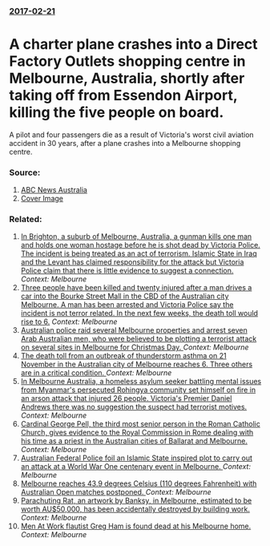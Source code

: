 ### [2017-02-21](/news/2017/02/21/index.md)

# A charter plane crashes into a Direct Factory Outlets shopping centre in Melbourne, Australia, shortly after taking off from Essendon Airport, killing the five people on board. 

A pilot and four passengers die as a result of Victoria&#039;s worst civil aviation accident in 30 years, after a plane crashes into a Melbourne shopping centre.


### Source:

1. [ABC News Australia](http://www.abc.net.au/news/2017-02-21/essendon-airport-emergency/8288964)
1. [Cover Image](http://www.abc.net.au/news/image/8288988-1x1-700x700.jpg)

### Related:

1. [In Brighton, a suburb of Melbourne, Australia, a gunman kills one man and holds one woman hostage before he is shot dead by Victoria Police. The incident is being treated as an act of terrorism. Islamic State in Iraq and the Levant has claimed responsibility for the attack but Victoria Police claim that there is little evidence to suggest a connection. ](/news/2017/06/5/in-brighton-a-suburb-of-melbourne-australia-a-gunman-kills-one-man-and-holds-one-woman-hostage-before-he-is-shot-dead-by-victoria-police.md) _Context: Melbourne_
2. [Three people have been killed and twenty injured after a man drives a car into the Bourke Street Mall in the CBD of the Australian city Melbourne. A man has been arrested and Victoria Police say the incident is not terror related. In the next few weeks, the death toll would rise to 6.](/news/2017/01/20/three-people-have-been-killed-and-twenty-injured-after-a-man-drives-a-car-into-the-bourke-street-mall-in-the-cbd-of-the-australian-city-melb.md) _Context: Melbourne_
3. [Australian police raid several Melbourne properties and arrest seven Arab Australian men, who were believed to be plotting a terrorist attack on several sites in Melbourne for Christmas Day. ](/news/2016/12/23/australian-police-raid-several-melbourne-properties-and-arrest-seven-arab-australian-men-who-were-believed-to-be-plotting-a-terrorist-attac.md) _Context: Melbourne_
4. [The death toll from an outbreak of thunderstorm asthma on 21 November in the Australian city of Melbourne reaches 6. Three others are in a critical condition. ](/news/2016/11/27/the-death-toll-from-an-outbreak-of-thunderstorm-asthma-on-21-november-in-the-australian-city-of-melbourne-reaches-6-three-others-are-in-a-c.md) _Context: Melbourne_
5. [In Melbourne Australia, a homeless asylum seeker battling mental issues from Myanmar's persecuted Rohingya community set himself on fire in an arson attack that injured 26 people. Victoria's Premier Daniel Andrews there was no suggestion the suspect had terrorist motives.](/news/2016/11/18/in-melbourne-australia-a-homeless-asylum-seeker-battling-mental-issues-from-myanmar-s-persecuted-rohingya-community-set-himself-on-fire-in.md) _Context: Melbourne_
6. [Cardinal George Pell, the third most senior person in the Roman Catholic Church, gives evidence to the Royal Commission in Rome dealing with his time as a priest in the Australian cities of Ballarat and Melbourne. ](/news/2016/02/28/cardinal-george-pell-the-third-most-senior-person-in-the-roman-catholic-church-gives-evidence-to-the-royal-commission-in-rome-dealing-with.md) _Context: Melbourne_
7. [Australian Federal Police foil an Islamic State inspired plot to carry out an attack at a World War One centenary event in Melbourne. ](/news/2015/04/18/australian-federal-police-foil-an-islamic-state-inspired-plot-to-carry-out-an-attack-at-a-world-war-one-centenary-event-in-melbourne.md) _Context: Melbourne_
8. [Melbourne reaches 43.9 degrees Celsius (110 degrees Fahrenheit) with Australian Open matches postponed. ](/news/2014/01/16/melbourne-reaches-43-9-degrees-celsius-110-degrees-fahrenheit-with-australian-open-matches-postponed.md) _Context: Melbourne_
9. [Parachuting Rat, an artwork by Banksy, in Melbourne, estimated to be worth AU$50,000, has been accidentally destroyed by building work. ](/news/2012/05/16/parachuting-rat-an-artwork-by-banksy-in-melbourne-estimated-to-be-worth-au-50-000-has-been-accidentally-destroyed-by-building-work.md) _Context: Melbourne_
10. [Men At Work flautist Greg Ham is found dead at his Melbourne home. ](/news/2012/04/19/men-at-work-flautist-greg-ham-is-found-dead-at-his-melbourne-home.md) _Context: Melbourne_
